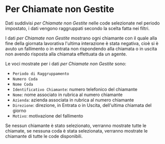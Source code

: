 # Per Chiamate non Gestite 

Dati suddivisi *per Chiamate non Gestite* nelle code selezionate 
nel periodo impostato, i dati vengono raggruppati secondo la scelta 
fatta nei filtri.

I dati *per Chiamate non Gestite* mostrano ogni chiamante con il quale 
alla fine della giornata lavorativa l'ultima interazione è stata 
negativa, cioè si è avuto un fallimento o in entrata non rispondendo 
alla chiamata o in uscita non avendo risposta alla chiamata effettuata 
da un agente.

Le voci mostrate per i dati *per Chiamate non Gestite* sono:

- `Periodo di Raggruppamento`
- `Numero Coda`
- `Nome Coda`
- `Identificativo Chiamante`: numero telefonico del chiamante
- `Nome`: nome associato in rubrica al numero chiamante
- `Azienda`: azienda associata in rubrica al numero chiamante
- `Direzione`: direzione, in Entrata o in Uscita, dell'ultima 
chiamata del giorno
- `Motivo`: motivazione del fallimento

Se nessun chiamante è stato selezionato, verranno mostrate tutte le 
chiamate, se nessuna coda è stata selezionata, verranno mostrate le
chiamante di tutte le code disponibili. 
